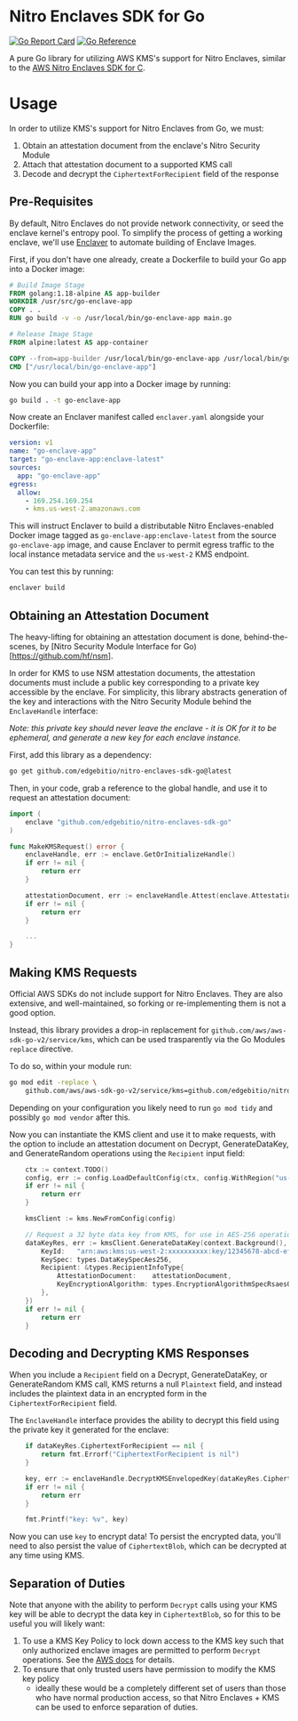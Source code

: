 # Nitro Enclaves SDK for Go

[![Go Report Card][go-reportcard-badge]][go-reportcard] [![Go Reference][pkg.go.dev-badge]][pkg.go.dev]

A pure Go library for utilizing AWS KMS's support for Nitro Enclaves, similar to the
[AWS Nitro Enclaves SDK for C](https://github.com/aws/aws-nitro-enclaves-sdk-c).

# Usage

In order to utilize KMS's support for Nitro Enclaves from Go, we must:

1. Obtain an attestation document from the enclave's Nitro Security Module
2. Attach that attestation document to a supported KMS call
3. Decode and decrypt the `CiphertextForRecipient` field of the response

## Pre-Requisites

By default, Nitro Enclaves do not provide network connectivity, or seed the
enclave kernel's entropy pool. To simplify the process of getting a working
enclave, we'll use [Enclaver](https://github.com/edgebitio/enclaver) to automate
building of Enclave Images.

First, if you don't have one already, create a Dockerfile to build your Go app
into a Docker image:

```Dockerfile
# Build Image Stage
FROM golang:1.18-alpine AS app-builder
WORKDIR /usr/src/go-enclave-app
COPY . .
RUN go build -v -o /usr/local/bin/go-enclave-app main.go

# Release Image Stage
FROM alpine:latest AS app-container

COPY --from=app-builder /usr/local/bin/go-enclave-app /usr/local/bin/go-enclave-app
CMD ["/usr/local/bin/go-enclave-app"]
```

Now you can build your app into a Docker image by running:

```sh
go build . -t go-enclave-app
```

Now create an Enclaver manifest called `enclaver.yaml` alongside your Dockerfile:

```yaml
version: v1
name: "go-enclave-app"
target: "go-enclave-app:enclave-latest"
sources:
  app: "go-enclave-app"
egress:
  allow:
    - 169.254.169.254
    - kms.us-west-2.amazonaws.com
```

This will instruct Enclaver to build a distributable Nitro Enclaves-enabled
Docker image tagged as `go-enclave-app:enclave-latest` from the source
`go-enclave-app` image, and cause Enclaver to permit egress traffic to the local
instance metadata service and the `us-west-2` KMS endpoint.

You can test this by running:

```sh
enclaver build
```

## Obtaining an Attestation Document

The heavy-lifting for obtaining an attestation document is done, behind-the-scenes, by [Nitro Security
Module Interface for Go)[https://github.com/hf/nsm].

In order for KMS to use NSM attestation documents, the attestation documents
must include a public key corresponding to a private key accessible by the
enclave. For simplicity, this library abstracts generation of the key and
interactions with the Nitro Security Module behind the `EnclaveHandle`
interface:

*Note: this private key should never leave the enclave - it is OK for it to be
ephemeral, and generate a new key for each enclave instance.*

First, add this library as a dependency:

```sh
go get github.com/edgebitio/nitro-enclaves-sdk-go@latest
```

Then, in your code, grab a reference to the global handle, and use it to request
an attestation document:

```go
import (
	enclave "github.com/edgebitio/nitro-enclaves-sdk-go"
)

func MakeKMSRequest() error {
	enclaveHandle, err := enclave.GetOrInitializeHandle()
	if err != nil {
		return err
	}

	attestationDocument, err := enclaveHandle.Attest(enclave.AttestationOptions{})
	if err != nil {
		return err
	}

    ...
}
```

## Making KMS Requests

Official AWS SDKs do not include support for Nitro Enclaves. They are also
extensive, and well-maintained, so forking or re-implementing them is not a good
option.

Instead, this library provides a drop-in replacement for
`github.com/aws/aws-sdk-go-v2/service/kms`, which can be used trasparently via
the Go Modules `replace` directive.

To do so, within your module run:

```sh
go mod edit -replace \
    github.com/aws/aws-sdk-go-v2/service/kms=github.com/edgebitio/nitro-enclaves-sdk-go/kms@latest
```

Depending on your configuration you likely need to run `go mod tidy` and
possibly `go mod vendor` after this.

Now you can instantiate the KMS client and use it to make requests,
with the option to include an attestation document on Decrypt, GenerateDataKey,
and GenerateRandom operations using the `Recipient` input field:

```go
	ctx := context.TODO()
	config, err := config.LoadDefaultConfig(ctx, config.WithRegion("us-west-2"))
	if err != nil {
		return err
	}

	kmsClient := kms.NewFromConfig(config)

	// Request a 32 byte data key from KMS, for use in AES-256 operations.
	dataKeyRes, err := kmsClient.GenerateDataKey(context.Background(), &kms.GenerateDataKeyInput{
		KeyId:   "arn:aws:kms:us-west-2:xxxxxxxxxx:key/12345678-abcd-ef12-1234-abcdef123456",
		KeySpec: types.DataKeySpecAes256,
		Recipient: &types.RecipientInfoType{
			AttestationDocument:    attestationDocument,
			KeyEncryptionAlgorithm: types.EncryptionAlgorithmSpecRsaesOaepSha256,
		},
	})
	if err != nil {
		return err
	}
```

## Decoding and Decrypting KMS Responses

When you include a `Recipient` field on a Decrypt, GenerateDataKey, or
GenerateRandom KMS call, KMS returns a null `Plaintext` field, and instead
includes the plaintext data in an encrypted form in the `CiphertextForRecipient`
field.

The `EnclaveHandle` interface provides the ability to decrypt this field using
the private key it generated for the enclave:

```go
	if dataKeyRes.CiphertextForRecipient == nil {
		return fmt.Errorf("CiphertextForRecipient is nil")
	}

	key, err := enclaveHandle.DecryptKMSEnvelopedKey(dataKeyRes.CiphertextForRecipient)
	if err != nil {
		return err
	}

	fmt.Printf("key: %v", key)
```

Now you can use `key` to encrypt data! To persist the encrypted data, you'll need
to also persist the value of `CiphertextBlob`, which can be decrypted at any time
using KMS.

## Separation of Duties

Note that anyone with the ability to perform `Decrypt` calls using your KMS key
will be able to decrypt the data key in `CiphertextBlob`, so for this to be useful
you will likely want:

1. To use a KMS Key Policy to lock down access to the KMS key such that only
   authorized enclave images are permitted to perform `Decrypt` operations.
   See the [AWS docs](https://docs.aws.amazon.com/enclaves/latest/user/kms.html)
   for details.
2. To ensure that only trusted users have permission to modify the KMS key policy
   - ideally these would be a completely different set of users than those who
   have normal production access, so that Nitro Enclaves + KMS can be used to
   enforce separation of duties.


[go-reportcard-badge]: https://goreportcard.com/badge/github.com/edgebitio/nitro-enclaves-sdk-go
[go-reportcard]: https://goreportcard.com/report/github.com/edgebitio/nitro-enclaves-sdk-go
[pkg.go.dev-badge]: https://pkg.go.dev/badge/github.com/edgebitio/nitro-enclaves-sdk-go.svg
[pkg.go.dev]: https://pkg.go.dev/github.com/github.com/edgebitio/nitro-enclaves-sdk-go